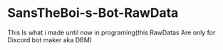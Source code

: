 # SansTheBoi-s-Bot-RawData
This Is what i made until now in programing(this RawDatas Are only for Discord bot maker aka DBM)
